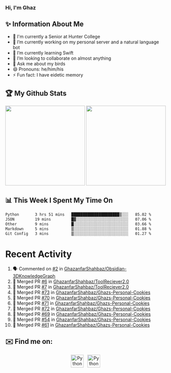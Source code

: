 ### Hi, I'm Ghaz

<!--
**GhazanfarShahbaz/GhazanfarShahbaz** is a ✨ _special_ ✨ repository because its `README.md` (this file) appears on your GitHub profile.

Here are some ideas to get you started:
-->

## ✨ Information About Me 
- 🏫 I'm currently a Senior at Hunter College 
- 🔭 I’m currently working on my personal server and a natural language bot
- 🌱 I’m currently learning Swift 
- 👯 I’m looking to collaborate on almost anything
- 💬 Ask me about my birds
- 😄 Pronouns: he/him/his
- ⚡ Fun fact: I have eidetic memory


## 🏆 My Github Stats
<div>
    <img height="250em" src="https://github-readme-stats.vercel.app/api?username=GhazanfarShahbaz&theme=tokyonight&show_icons=true&hide_border=true&&count_private=true&include_all_commits=true" />
    <img height="250em" src="https://github-readme-stats.vercel.app/api/top-langs/?username=GhazanfarShahbaz&theme=tokyonight&show_icons=true&hide_border=true&&count_private=true&include_all_commits=true" />
</div>

## 📊 This Week I Spent My Time On
<!--START_SECTION:waka-->

```txt
Python       3 hrs 51 mins   █████████████████████▒░░░   85.02 %
JSON         19 mins         █▓░░░░░░░░░░░░░░░░░░░░░░░   07.06 %
Other        9 mins          █░░░░░░░░░░░░░░░░░░░░░░░░   03.66 %
Markdown     5 mins          ▒░░░░░░░░░░░░░░░░░░░░░░░░   01.88 %
Git Config   3 mins          ▒░░░░░░░░░░░░░░░░░░░░░░░░   01.27 %
```

<!--END_SECTION:waka-->

#  Recent Activity 
<!--START_SECTION:activity-->
1. 🗣 Commented on [#2](https://github.com/GhazanfarShahbaz/Obsidian-3DKnowledgeGraph/issues/2#issuecomment-1767394505) in [GhazanfarShahbaz/Obsidian-3DKnowledgeGraph](https://github.com/GhazanfarShahbaz/Obsidian-3DKnowledgeGraph)
2. 🎉 Merged PR [#6](https://github.com/GhazanfarShahbaz/ToolReciever2.0/pull/6) in [GhazanfarShahbaz/ToolReciever2.0](https://github.com/GhazanfarShahbaz/ToolReciever2.0)
3. 🎉 Merged PR [#7](https://github.com/GhazanfarShahbaz/ToolReciever2.0/pull/7) in [GhazanfarShahbaz/ToolReciever2.0](https://github.com/GhazanfarShahbaz/ToolReciever2.0)
4. 🎉 Merged PR [#73](https://github.com/GhazanfarShahbaz/Ghazs-Personal-Cookies/pull/73) in [GhazanfarShahbaz/Ghazs-Personal-Cookies](https://github.com/GhazanfarShahbaz/Ghazs-Personal-Cookies)
5. 🎉 Merged PR [#70](https://github.com/GhazanfarShahbaz/Ghazs-Personal-Cookies/pull/70) in [GhazanfarShahbaz/Ghazs-Personal-Cookies](https://github.com/GhazanfarShahbaz/Ghazs-Personal-Cookies)
6. 🎉 Merged PR [#71](https://github.com/GhazanfarShahbaz/Ghazs-Personal-Cookies/pull/71) in [GhazanfarShahbaz/Ghazs-Personal-Cookies](https://github.com/GhazanfarShahbaz/Ghazs-Personal-Cookies)
7. 🎉 Merged PR [#72](https://github.com/GhazanfarShahbaz/Ghazs-Personal-Cookies/pull/72) in [GhazanfarShahbaz/Ghazs-Personal-Cookies](https://github.com/GhazanfarShahbaz/Ghazs-Personal-Cookies)
8. 🎉 Merged PR [#69](https://github.com/GhazanfarShahbaz/Ghazs-Personal-Cookies/pull/69) in [GhazanfarShahbaz/Ghazs-Personal-Cookies](https://github.com/GhazanfarShahbaz/Ghazs-Personal-Cookies)
9. 🎉 Merged PR [#54](https://github.com/GhazanfarShahbaz/Ghazs-Personal-Cookies/pull/54) in [GhazanfarShahbaz/Ghazs-Personal-Cookies](https://github.com/GhazanfarShahbaz/Ghazs-Personal-Cookies)
10. 🎉 Merged PR [#61](https://github.com/GhazanfarShahbaz/Ghazs-Personal-Cookies/pull/61) in [GhazanfarShahbaz/Ghazs-Personal-Cookies](https://github.com/GhazanfarShahbaz/Ghazs-Personal-Cookies)
<!--END_SECTION:activity-->



## ✉️ Find me on:
<p align="center">
    <a href="https://www.linkedin.com/in/ghazanfarshahbaz/" target="_blank" rel="noopener noreferrer"> <img src="https://cdn.jsdelivr.net/npm/simple-icons@v3/icons/linkedin.svg" alt="Python" height="40" style="vertical-align:top; margin:4px"></a>
    <a href="mailto:ghazanfarshahbaz2409@gmail.com"> <img src="https://cdn.jsdelivr.net/npm/simple-icons@v3/icons/gmail.svg" alt="Python" height="40" style="vertical-align:top; margin:4px"></a>
</p>

<!-- Themes:
https://github.com/anuraghazra/github-readme-stats/blob/master/themes/README.md -->
